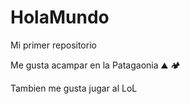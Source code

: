 # HolaMundo

Mi primer repositorio

Me gusta acampar en la Patagaonia ⛰️ 🏕️

Tambien me gusta jugar al LoL 
